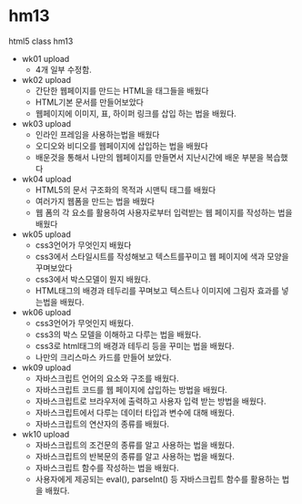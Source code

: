 # hm13
html5 class hm13

- wk01 upload
  - 4개 일부 수정함.
- wk02 upload
  - 간단한 웹페이지를 만드는 HTML을 태그들을 배웠다
  - HTML기본 문서를 만들어보았다
  - 웹페이지에 이미지, 표, 하이퍼 링크를 삽입 하는 법을 배웠다.
- wk03 upload
  - 인라인 프레임을 사용하는법을 배웠다
  - 오디오와 비디오를 웹페이지에 삽입하는 법을 배웠다
  - 배운것을 통해서 나만의 웹페이지를 만들면서 지난시간에 배운 부분을 복습했다
- wk04 upload
  - HTML5의 문서 구조화의 목적과 시맨틱 태그를 배웠다
  - 여러가지 웹폼을 만드는 법을 배웠다
  - 웹 폼의 각 요소를 활용하여 사용자로부터 입력받는 웹 페이지를 작성하는 법을 배웠다
- wk05 upload
  - css3언어가 무엇인지 배웠다
  - css3에서 스타일시트를 작성해보고 텍스트를꾸미고 웹 페이지에 색과 모양을 꾸며보았다
  - css3에서 박스모델이 뭔지 배웠다.
  - HTML태그의 배경과 테두리를 꾸며보고 텍스트나 이미지에 그림자 효과를 넣는법을 배웠다. 
- wk06 upload
  - css3언어가 무엇인지 배웠다.
  - css3의 박스 모델을 이해하고 다루는 법을 배웠다.
  - css3로 html태그의 배경과 테두리 등을 꾸미는 법을 배웠다.
  - 나만의 크리스마스 카드를 만들어 보았다.
- wk09 upload
  - 자바스크립트 언어의 요소와 구조를 배웠다.
  - 자바스크립트 코드를 웹 페이지에 삽입하는 방법을 배웠다.
  - 자바스크립트로 브라우저에 출력하고 사용자 입력 받는 방법을 배웠다. 
  - 자바스크립트에서 다루는 데이터 타입과 변수에 대해 배웠다.
  - 자바스크립트의 연산자의 종류를 배웠다. 
- wk10 upload
  - 자바스크립트의 조건문의 종류를 알고 사용하는 법을 배웠다.
  - 자바스크립트의 반복문의 종류를 알고 사용하는 법을 배웠다.
  - 자바스크립트 함수를 작성하는 법을 배웠다.
  - 사용자에게 제공되는 eval(), parseInt() 등 자바스크립트 함수를 활용하는 법을 배웠다.
